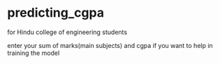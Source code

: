 # predicting_cgpa

for Hindu college of engineering students

enter your sum of marks(main subjects) and cgpa if you want to help in training the model
